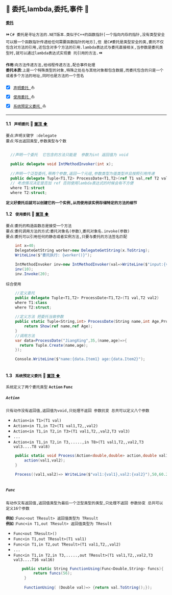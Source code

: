 <a id="top">:checkered_flag: </a>委托,lambda,委托,事件 :blue_heart:
----
#### [`委托`](https://docs.microsoft.com/zh-cn/dotnet/csharp/delegates-events)
:fast_forward:`C# 委托是寻址方法的.NET版本.类似于C++的函数指针[一个指向内存的指针,没有类型安全可以报一个函数指针传递给任何需要函数指针的地方],但
是C#委托是类型安全的类,委托不仅包含对方法的引用,还包含对多个方法的引用.lambda表达式与委托直接相关,当参数是委托类型时,就可以通过lambda表达式实现委
托引用的方法.`:rewind:

**`作用`**:`向方法传递方法,给线程传递方法,配合事件处理`</br>
**`委托本质`**:`上是一个特殊类型的对象,特殊之处在与其他对象都包含数据,而委托包含的只是一个或者多个方法的地址,同时也是方法的一个签名`</br>

- [x] <a href="#delegateProduct">`声明委托 `</a>:sailboat:
- [x] <a href="#UserdelegateProduct">`使用委托 `</a>:sailboat:
- [x] <a href="#SystemDefinedelegateProduct">`系统预定义委托 `</a>:sailboat:
-----

#### <a id="delegateProduct">1.1&nbsp;&nbsp;  `声明委托` </a> :closed_umbrella: <a href="#top"> `置顶` :arrow_up:</a>
`要点`:`声明关键字 :delegate` </br>
`要点`:`写出返回类型,参数类型与个数` </br>
```C#
  
  //声明一个委托  它包含的方法只能是  参数为int 返回值为 void
  
  public delegate void IntMethodInvoker(int x);
  
  //声明一个泛型委托,带两个参数,返回一个元组,参数类型为值类型并且按照引用传递
  public delegate Tuple<T1,T2> ProcessDate<T1,T2>(ref T1 val,ref T2 val2)
  // 考虑情况决定是否加 ref 否则使用lambda表达式的时候会有不方便 
  where T1:struct
  where T2:struct;
```
**`定义好委托后就可以创建它的一个实例,从而使用该实例存储特定的方法的细节`**

#### <a id="UserdelegateProduct">1.2&nbsp;&nbsp;  `使用委托` </a> :closed_umbrella: <a href="#top"> `置顶` :arrow_up:</a>
`要点`:`委托的构造函数总是接受一个方法` </br>
`要点`:`委托调用方法的方式`:`委托对象名(参数)`,`委托对象名.invoke(参数)` </br>
`要点`:`委托可以引用任何的静态或者实例方法,只要与委托的方法签名匹配` </br>
```C#
    int x=40;
    DelegateGetString worker=new DelegateGetString(x.ToString);
    WriteLine($"委托执行: {worker()}");
    
    IntMethodInvoker inv=new IntMethodInvoker(val=>WriteLine($"input:{val}"));
    inv(10);
    inv.Invoke(20);
```
`综合使用`
```C#
    //定义委托
    public delegate Tuple<T1,T2> ProcessDate<T1,T2>(T1 val,T2 val2) 
    where T1:class
    where T2:struct;
    
    //定义方法 把委托当做参数
    public static Tuple<String,int> ProcessDate(String name,int Age,ProcessDate<String,int> Show){
        return Show(ref name,ref Age);
    }
    //调用方法
    var data=ProcessDate("JiangXing",35,(name,age)=>{
      return Tuple.Create(name,age); 
    });

    Console.WriteLine($"name:{data.Item1} age:{data.Item2}");
    
```

#### <a id="SystemDefinedelegateProduct">1.3&nbsp;&nbsp;  `系统预定义委托` </a> :closed_umbrella: <a href="#top"> `置顶` :arrow_up:</a>
`系统定义了两个委托类型` **`Action` `Func`**

#####  **`Action`**
`只有动作没有返回值,返回值为void,只处理不返回 参数抗变 总共可以定义八个参数`
* `Action<in T1>(T1 val)`
* `Action<in T1,in T2>(T1 val1,T2,,val2)`
* `Action<in T1,in T2,in T3>(T1 val1,T2,,val2,T3 val3)`
* `...`
* `Action<in T1,in T2,in T3,.....,in T8>(T1 val1,T2,,val2,T3 val3....T8 val8)`
```C#
    public static void Process(Action<double,double> action,double val1,double val2){
        action(val1,val2);
    }

    Process((val1,val2)=> WriteLine($"val1:{val1},val2:{val2}"),50,60.22); 
    
```
#####  **`Func`**
`有动作又有返回值,返回值类型为最后一个泛型类型的类型,只处理不返回 参数协变 总共可以定义16个参数`

**`例如`** :`Func<out TResult> 返回值类型为 TResult` </br>
**`例如`** :`Func<in T1,out TResult> 返回值类型为 TResult` </br>

* `Func<out TResult>()`
* `Func<in T1,out TResult>(T1 val1)`
* `Func<in T1,in T2,out TResult>(T1 val1,T2,,val2)`
* `...`
* `Func<in T1,in T2,in T3,.....,out TResult>(T1 val1,T2,,val2,T3 val3....T16 val16)`

```C#
       public static String FunctionUsing(Func<Double,String> funcs){
            return funcs(56);
        }
        
        FunctionUsing( (Double val)=> {return val.ToString();});
```
